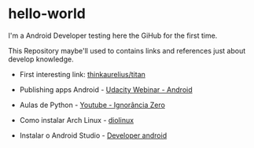 # hello-world

I'm a Android Developer testing here the GiHub for the first time.

This Repository maybe'll used to contains links and references just about develop knowledge.

* First interesting link: [thinkaurelius/titan](https://github.com/thinkaurelius/titan)

* Publishing apps Android - [Udacity Webinar - Android](https://br.udacity.com/events/details/?slug=como-publicar-seu-app-android-dicas-de-um-expert-google)

* Aulas de Python - [Youtube - Ignorância Zero](https://www.youtube.com/playlist?list=PLfCKf0-awunOu2WyLe2pSD2fXUo795xRe)

* Como instalar Arch Linux - [diolinux](http://www.diolinux.com.br/2015/05/a-maneira-mais-facil-de-instalar-o-arch-linux.html)

* Instalar o Android Studio - [Developer android](https://developer.android.com/studio/install.html?hl=pt-br)
